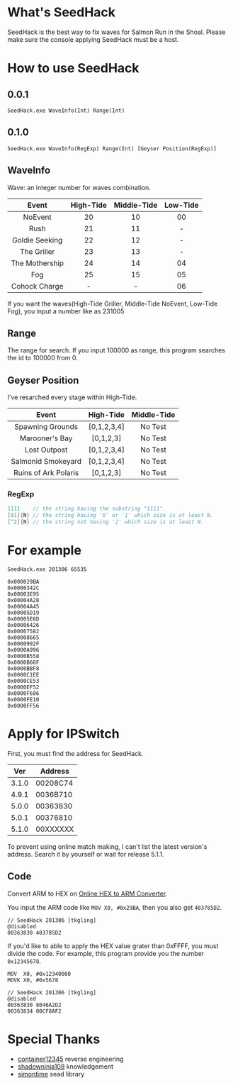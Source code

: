 # What's SeedHack
SeedHack is the best way to fix waves for Salmon Run in the Shoal. Please make sure the console applying SeedHack must be a host.

# How to use SeedHack

## 0.0.1
`SeedHack.exe WaveInfo(Int) Range(Int)`

## 0.1.0
`SeedHack.exe WaveInfo(RegExp) Range(Int) [Geyser Position(RegExp)]`

## WaveInfo
Wave: an integer number for waves combination.

| Event | High-Tide | Middle-Tide | Low-Tide |
| :---: | :---: | :---: | :---: |
| NoEvent | 20  | 10  | 00 |
| Rush | 21 | 11 | - |
| Goldie Seeking | 22  | 12 | - |
| The Griller | 23  | 13  | - |
| The Mothership | 24  | 14  | 04 |
| Fog | 25  | 15  | 05  |
| Cohock Charge | -  | -  | 06 |

If you want the waves(High-Tide Griller, Middle-Tide NoEvent, Low-Tide Fog), you input a number like as 231005

## Range

The range for search. If you input 100000 as range, this program searches the id to 100000 from 0.

## Geyser Position

I've resarched every stage within High-Tide.

| Event | High-Tide | Middle-Tide |
| :---: |:---:|:---:|
| Spawning Grounds | [0,1,2,3,4] | No Test |
| Marooner's Bay | [0,1,2,3] | No Test |
| Lost Outpost | [0,1,2,3,4]| No Test |
| Salmonid Smokeyard | [0,1,2,3,4] | No Test|
| Ruins of Ark Polaris | [0,1,2,3] | No Test |

### RegExp

```cpp
1111    // the string having the substring "1111". 
[01]{N} // the string having '0' or '1' which size is at least N.
[^2]{N} // the string not having '2' which size is at least N.

```

# For example 

`SeedHack.exe 201306 65535`

```
0x000029BA
0x0000342C
0x00003E95
0x00004A28
0x00004A45
0x00005D19
0x00005E6D
0x00006426
0x00007582
0x00008665
0x0000992F
0x0000A996
0x0000B558
0x0000B66F
0x0000BBF8
0x0000C1EE
0x0000CE53
0x0000EF52
0x0000F686
0x0000FE10
0x0000FF56
```

# Apply for IPSwitch

First, you must find the address for SeedHack.

| Ver | Address |
| --- |---|
| 3.1.0| 00208C74|
| 4.9.1| 0036B710 |
| 5.0.0 | 00363830 |
| 5.0.1 | 00376810 |
| 5.1.0 | 00XXXXXX |

To prevent using online match making, I can't list the latest version's address. Search it by yourself or wait for release 5.1.1.

## Code
Convert ARM to HEX on [Online HEX to ARM Converter](http://armconverter.com/).

You input the ARM code like `MOV X0, #0x29BA`, then you also get `403785D2`.

```
// SeedHack 201306 [tkgling]
@disabled
00363830 403785D2
```

If you'd like to able to apply the HEX value grater than 0xFFFF, you must divide the code. For example, this program provide you the number `0x12345678`. 

```
MOV  X0, #0x12340000
MOVK X0, #0x5678
```

```
// SeedHack 201306 [tkgling]
@disabled
00363830 8046A2D2
00363834 00CF8AF2
```

# Special Thanks
* [container12345](https://twitter.com/container12345) reverse engineering
* [shadowninja108](https://github.com/shadowninja108) knowledgement
* [simontime](https://github.com/simontime) sead library

